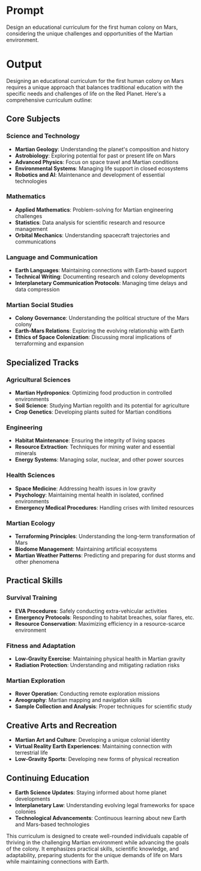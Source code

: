 # Prompt

Design an educational curriculum for the first human colony on Mars, considering the unique challenges and opportunities of the Martian environment.

# Output

Designing an educational curriculum for the first human colony on Mars requires a unique approach that balances traditional education with the specific needs and challenges of life on the Red Planet. Here's a comprehensive curriculum outline:

## Core Subjects

### Science and Technology
- **Martian Geology**: Understanding the planet's composition and history
- **Astrobiology**: Exploring potential for past or present life on Mars
- **Advanced Physics**: Focus on space travel and Martian conditions
- **Environmental Systems**: Managing life support in closed ecosystems
- **Robotics and AI**: Maintenance and development of essential technologies

### Mathematics
- **Applied Mathematics**: Problem-solving for Martian engineering challenges
- **Statistics**: Data analysis for scientific research and resource management
- **Orbital Mechanics**: Understanding spacecraft trajectories and communications

### Language and Communication
- **Earth Languages**: Maintaining connections with Earth-based support
- **Technical Writing**: Documenting research and colony developments
- **Interplanetary Communication Protocols**: Managing time delays and data compression

### Martian Social Studies
- **Colony Governance**: Understanding the political structure of the Mars colony
- **Earth-Mars Relations**: Exploring the evolving relationship with Earth
- **Ethics of Space Colonization**: Discussing moral implications of terraforming and expansion

## Specialized Tracks

### Agricultural Sciences
- **Martian Hydroponics**: Optimizing food production in controlled environments
- **Soil Science**: Studying Martian regolith and its potential for agriculture
- **Crop Genetics**: Developing plants suited for Martian conditions

### Engineering
- **Habitat Maintenance**: Ensuring the integrity of living spaces
- **Resource Extraction**: Techniques for mining water and essential minerals
- **Energy Systems**: Managing solar, nuclear, and other power sources

### Health Sciences
- **Space Medicine**: Addressing health issues in low gravity
- **Psychology**: Maintaining mental health in isolated, confined environments
- **Emergency Medical Procedures**: Handling crises with limited resources

### Martian Ecology
- **Terraforming Principles**: Understanding the long-term transformation of Mars
- **Biodome Management**: Maintaining artificial ecosystems
- **Martian Weather Patterns**: Predicting and preparing for dust storms and other phenomena

## Practical Skills

### Survival Training
- **EVA Procedures**: Safely conducting extra-vehicular activities
- **Emergency Protocols**: Responding to habitat breaches, solar flares, etc.
- **Resource Conservation**: Maximizing efficiency in a resource-scarce environment

### Fitness and Adaptation
- **Low-Gravity Exercise**: Maintaining physical health in Martian gravity
- **Radiation Protection**: Understanding and mitigating radiation risks

### Martian Exploration
- **Rover Operation**: Conducting remote exploration missions
- **Areography**: Martian mapping and navigation skills
- **Sample Collection and Analysis**: Proper techniques for scientific study

## Creative Arts and Recreation
- **Martian Art and Culture**: Developing a unique colonial identity
- **Virtual Reality Earth Experiences**: Maintaining connection with terrestrial life
- **Low-Gravity Sports**: Developing new forms of physical recreation

## Continuing Education
- **Earth Science Updates**: Staying informed about home planet developments
- **Interplanetary Law**: Understanding evolving legal frameworks for space colonies
- **Technological Advancements**: Continuous learning about new Earth and Mars-based technologies

This curriculum is designed to create well-rounded individuals capable of thriving in the challenging Martian environment while advancing the goals of the colony. It emphasizes practical skills, scientific knowledge, and adaptability, preparing students for the unique demands of life on Mars while maintaining connections with Earth.